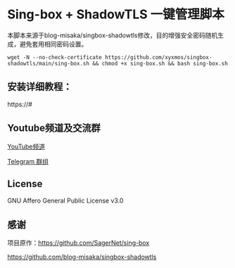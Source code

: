 # Sing-box + ShadowTLS 一键管理脚本
本脚本来源于blog-misaka/singbox-shadowtls修改，目的增强安全密码随机生成，避免套用相同密码设置。
```shell
wget -N --no-check-certificate https://github.com/xyxmos/singbox-shadowtls/main/sing-box.sh && chmod +x sing-box.sh && bash sing-box.sh
```

## 安装详细教程：

https://#

## Youtube频道及交流群

[YouTube频道](https://www.youtube.com/channel/UCS0UYwNnawQHXrYeTNMgeOw)

[Telegram 群组](https://#)

## License

GNU Affero General Public License v3.0

## 感谢

项目原作：https://github.com/SagerNet/sing-box

https://github.com/blog-misaka/singbox-shadowtls

